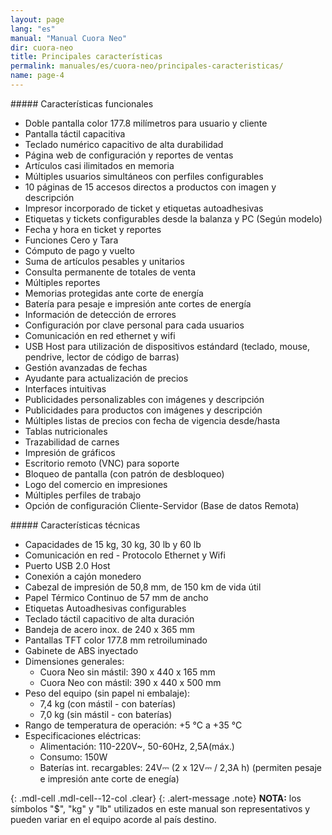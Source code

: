 ```yaml
---
layout: page
lang: "es"
manual: "Manual Cuora Neo"
dir: cuora-neo
title: Principales características
permalink: manuales/es/cuora-neo/principales-caracteristicas/
name: page-4
---
```

<div markdown="1" class="mdl-cell mdl-cell--6-col">    
##### Características funcionales

  - Doble pantalla color 177.8 milímetros para usuario y cliente
  - Pantalla táctil capacitiva
  - Teclado numérico capacitivo de alta durabilidad
  - Página web de configuración y reportes de ventas
  - Artículos casi ilimitados en memoria
  - Múltiples usuarios simultáneos con perfiles configurables
  - 10 páginas de 15 accesos directos a productos con imagen y descripción
  - Impresor incorporado de ticket y etiquetas autoadhesivas
  - Etiquetas y tickets configurables desde la balanza y PC (Según modelo)
  - Fecha y hora en ticket y reportes
  - Funciones Cero y Tara
  - Cómputo de pago y vuelto
  - Suma de artículos pesables y unitarios
  - Consulta permanente de totales de venta
  - Múltiples reportes
  - Memorias protegidas ante corte de energía
  - Batería para pesaje e impresión ante cortes de energía
  - Información de detección de errores
  - Configuración por clave personal para cada usuarios
  - Comunicación en red ethernet y wifi
  - USB Host para utilización de dispositivos estándard (teclado, mouse, pendrive, lector de código de barras)
  - Gestión avanzadas de fechas
  - Ayudante para actualización de precios
  - Interfaces intuitivas
  - Publicidades personalizables con imágenes y descripción
  - Publicidades para productos con imágenes y descripción
  - Múltiples listas de precios con fecha de vigencia desde/hasta
  - Tablas nutricionales
  - Trazabilidad de carnes
  - Impresión de gráficos
  - Escritorio remoto (VNC) para soporte
  - Bloqueo de pantalla (con patrón de desbloqueo)
  - Logo del comercio en impresiones
  - Múltiples perfiles de trabajo
  - Opción de configuración Cliente-Servidor (Base de datos Remota)
</div>

<div markdown="1" class="mdl-cell mdl-cell--6-col">    
##### Características técnicas

- Capacidades de 15 kg, 30 kg, 30 lb y 60 lb
- Comunicación en red -  Protocolo Ethernet y Wifi
- Puerto USB 2.0 Host
- Conexión a cajón monedero
- Cabezal de impresión de 50,8 mm, de 150 km de vida útil
- Papel Térmico Continuo de 57 mm de ancho
- Etiquetas Autoadhesivas configurables
- Teclado táctil capacitivo de alta duración
- Bandeja de acero inox. de 240 x 365 mm
- Pantallas TFT color 177.8 mm retroiluminado
- Gabinete de ABS inyectado
- Dimensiones generales:
   - Cuora Neo sin mástil: 390 x 440 x 165 mm
   - Cuora Neo con mástil: 390 x 440 x 500 mm
- Peso del equipo (sin papel ni embalaje):
   - 7,4 kg (con mástil - con baterías)
   - 7,0 kg (sin mástil - con baterías)
 - Rango de temperatura de operación: +5 °C a +35 °C 
 - Especificaciones eléctricas:
   - Alimentación:  110-220V~, 50-60Hz, 2,5A(máx.)
   - Consumo: 150W
   - Baterías int. recargables: 24V⎓ (2 x 12V⎓ / 2,3A h) (permiten pesaje e impresión ante corte de enegía)
</div>

{: .mdl-cell .mdl-cell--12-col .clear}
{: .alert-message .note}
**NOTA:** los símbolos "$", "kg" y "lb" utilizados en este manual son representativos y pueden variar en el equipo acorde al país destino.
